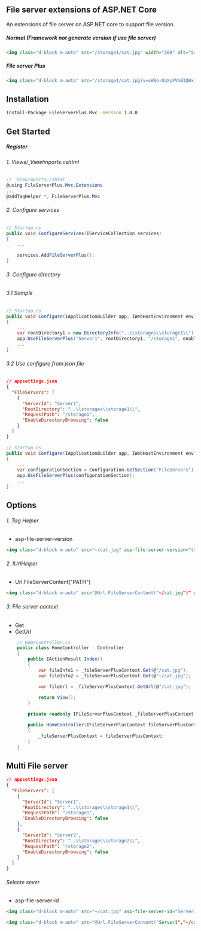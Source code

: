 ## File server extensions of ASP.NET Core

An extensions of file server on ASP.NET core to support file version.

##### Normal (Framework not generate version if use file server)
```html
<img class="d-block m-auto" src="/storage1/cat.jpg" width="200" alt="Sample cat">
```

##### File server Plus
```html
<img class="d-block m-auto" src="/storage1/cat.jpg?v=vW8o-DqXyVVm8IQWxIOh8eFuv91UvMW9uJ2ei1a2vX8" width="200" alt="Sample cat">
```

## Installation

```sh
Install-Package FileServerPlus.Mvc -Version 1.0.0
```

## Get Started

##### Register

###### 1. Views/_ViewImports.cshtml

```csharp
// _ViewImports.cshtml
@using FileServerPlus.Mvc.Extensions
... 
@addTagHelper *, FileServerPlus.Mvc
```

###### 2. Configure services 
```csharp
// Startup.cs
public void ConfigureServices(IServiceCollection services)
{
    ...

    services.AddFileServerPlus();
}
```

###### 3. Configure directory

###### 3.1 Sample 
```csharp
// Startup.cs
public void Configure(IApplicationBuilder app, IWebHostEnvironment env)
{
    ...
    var rootDirectory1 = new DirectoryInfo("..\\storages\\storage1\\");
    app.UseFileServerPlus("Server1", rootDirectory1, "/storage1", enableDirectoryBrowsing: true);
    ...
}
```

###### 3.2 Use configure from json file 

```json
// appsettings.json
{
  "FileServers": [
    {
      "ServerId": "Server1",
      "RootDirectory": "..\\storages\\storage1\\",
      "RequestPath": "/storage1",
      "EnableDirectoryBrowsing": false
    }
  ]
}
```

```csharp
// Startup.cs
public void Configure(IApplicationBuilder app, IWebHostEnvironment env)
{
    ...
    var configurationSection = Configuration.GetSection("FileServers");
    app.UseFileServerPlus(configurationSection);
    ...
}
```

## Options
###### 1. Tag Helper 
- asp-file-server-version

```html
<img class="d-block m-auto" src="~/cat.jpg" asp-file-server-version="true" width="200" alt="Sample cat" />
```

###### 2. IUrlHelper
- Url.FileServerContent("PATH")

```html
<img class="d-block m-auto" src="@Url.FileServerContent("~/cat.jpg")" width="200" alt="Sample cat" /> 
``` 


###### 3. File server context
- Get
- GetUrl

```csharp
    // HomeController.cs
    public class HomeController : Controller
    {
        public IActionResult Index()
        {
            var fileInfo1 = _fileServerPlusContext.Get(@"/cat.jpg");
            var fileInfo2 = _fileServerPlusContext.Get(@"~/cat.jpg");

            var fileUrl = _fileServerPlusContext.GetUrl(@"/cat.jpg");
            
            return View();
        }

        private readonly IFileServerPlusContext _fileServerPlusContext;

        public HomeController(IFileServerPlusContext fileServerPlusContext)
        {
            _fileServerPlusContext = fileServerPlusContext;
        }
    }
```

## Multi File server

```json
// appsettings.json
{
  "FileServers": [
    {
      "ServerId": "Server1",
      "RootDirectory": "..\\storages\\storage1\\",
      "RequestPath": "/storage1",
      "EnableDirectoryBrowsing": false
    },
    {
      "ServerId": "Server2",
      "RootDirectory": "..\\storages\\storage2\\",
      "RequestPath": "/storage2",
      "EnableDirectoryBrowsing": false
    }
  ]
}
```

###### Selecte sever
- asp-file-server-id

```html
<img class="d-block m-auto" src="~/cat.jpg" asp-file-server-id="Server1" asp-file-server-version="true" width="200" alt="Sample cat" />
```

```html
<img class="d-block m-auto" src="@Url.FileServerContent("Server1","~/cat.jpg")" width="200" alt="Sample cat" />
```